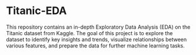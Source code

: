 # Titanic-EDA
This repository contains an in-depth Exploratory Data Analysis (EDA) on the Titanic dataset from Kaggle. The goal of this project is to explore the dataset to identify key insights and trends, visualize relationships between various features, and prepare the data for further machine learning tasks.
